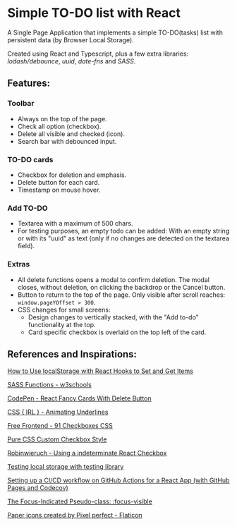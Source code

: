 # Simple TO-DO list with React

A Single Page Application that implements a simple TO-DO(tasks) list with persistent data (by Browser Local Storage).

Created using React and Typescript, plus a few extra libraries: _lodash/debounce_, _uuid_, _date-fns_ and _SASS_.

## Features:

### Toolbar
- Always on the top of the page.
- Check all option (checkbox).
- Delete all visible and checked (icon).
- Search bar with debounced input.

### TO-DO cards
- Checkbox for deletion and emphasis.
- Delete button for each card.
- Timestamp on mouse hover.

### Add TO-DO
- Textarea with a maximum of 500 chars.
- For testing purposes, an empty todo can be added: With an empty string or with its "uuid" as text (only if no changes are detected on the textarea field).

### Extras
- All delete functions opens a modal to confirm deletion. The modal closes, without deletion, on clicking the backdrop or the Cancel button.
- Button to return to the top of the page. Only visible after scroll reaches: `window.pageYOffset > 300`.
- CSS changes for small screens:
  - Design changes to vertically stacked, with the "Add to-do" functionality at the top.
  - Card specific checkbox is overlaid on the top left of the card.

## References and Inspirations:

[How to Use localStorage with React Hooks to Set and Get Items](https://www.freecodecamp.org/news/how-to-use-localstorage-with-react-hooks-to-set-and-get-items/)

[SASS Functions - w3schools](https://www.w3schools.com/sass/sass_functions_color.php)

[CodePen - React Fancy Cards With Delete Button](https://codepen.io/davidmellul/pen/oyopdx)

[CSS { IRL } - Animating Underlines](https://css-irl.info/animating-underlines/)

[Free Frontend - 91 Checkboxes CSS](https://freefrontend.com/css-checkboxes/)

[Pure CSS Custom Checkbox Style](https://moderncss.dev/pure-css-custom-checkbox-style/#custom-checkbox-style)

[Robinwieruch - Using a indeterminate React Checkbox](https://www.robinwieruch.de/react-checkbox-indeterminate/)

[Testing local storage with testing library](https://javascript.plainenglish.io/testing-local-storage-with-testing-library-580f74e8805b)

[Setting up a CI/CD workflow on GitHub Actions for a React App (with GitHub Pages and Codecov)](https://dev.to/dyarleniber/setting-up-a-ci-cd-workflow-on-github-actions-for-a-react-app-with-github-pages-and-codecov-4hnp)

[The Focus-Indicated Pseudo-class: :focus-visible](https://drafts.csswg.org/selectors-4/#the-focus-visible-pseudo)

[Paper icons created by Pixel perfect - Flaticon](https://www.flaticon.com/free-icons/paper)

<!-- ## Available Scripts

In the project directory, you can run:

### `npm start`

Runs the app in the development mode.\
Open [http://localhost:3000](http://localhost:3000) to view it in the browser.

The page will reload if you make edits.\
You will also see any lint errors in the console.

### `npm test`

Launches the test runner in the interactive watch mode.\
See the section about [running tests](https://facebook.github.io/create-react-app/docs/running-tests) for more information.

### `npm run build`

Builds the app for production to the `build` folder.\
It correctly bundles React in production mode and optimizes the build for the best performance.

The build is minified and the filenames include the hashes.\
Your app is ready to be deployed!

See the section about [deployment](https://facebook.github.io/create-react-app/docs/deployment) for more information.

### `npm eject`

**Note: this is a one-way operation. Once you `eject`, you can’t go back!**

If you aren’t satisfied with the build tool and configuration choices, you can `eject` at any time. This command will remove the single build dependency from your project.

Instead, it will copy all the configuration files and the transitive dependencies (webpack, Babel, ESLint, etc) right into your project so you have full control over them. All of the commands except `eject` will still work, but they will point to the copied scripts so you can tweak them. At this point you’re on your own.

You don’t have to ever use `eject`. The curated feature set is suitable for small and middle deployments, and you shouldn’t feel obligated to use this feature. However we understand that this tool wouldn’t be useful if you couldn’t customize it when you are ready for it.

## Learn More

You can learn more in the [Create React App documentation](https://facebook.github.io/create-react-app/docs/getting-started).

To learn React, check out the [React documentation](https://reactjs.org/).

 -->

